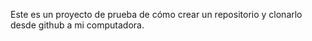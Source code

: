 Este es un proyecto de prueba de cómo crear un repositorio y clonarlo desde github a mi computadora.
